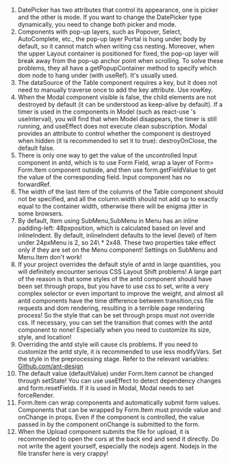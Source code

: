 1. DatePicker has two attributes that control its appearance, one is picker and the other is mode. If you want to change the DatePicker type dynamically, you need to change both picker and mode.
2. Components with pop-up layers, such as Popover, Select, AutoComplete, etc., the pop-up layer Portal is hung under body by default, so it cannot match when writing css nesting. Moreover, when the upper Layout container is positioned for fixed, the pop-up layer will break away from the pop-up anchor point when scrolling. To solve these problems, they all have a getPopupContainer method to specify which dom node to hang under (with useRef). It's usually used.
3. The dataSource of the Table component requires a key, but it does not need to manually traverse once to add the key attribute. Use rowKey.
4. When the Modal component visible is false, the child elements are not destroyed by default (it can be understood as keep-alive by default). If a timer is used in the components in Model (such as react-use 's useInterval), you will find that when Model disappears, the timer is still running, and useEffect does not execute clean subscription. Modal provides an attribute to control whether the component is destroyed when hidden (it is recommended to set it to true): destroyOnClose, the default false.
5. There is only one way to get the value of the uncontrolled Input component in antd, which is to use Form Field, wrap a layer of Form> Form.Item component outside, and then use form.getFieldValue to get the value of the corresponding field. Input component has no forwardRef.
6. The width of the last item of the columns of the Table component should not be specified, and all the column.width should not add up to exactly equal to the container width, otherwise there will be enigma jitter in some browsers.
7. By default, Item using SubMenu,SubMenu in Menu has an inline padding-left: 48pxposition, which is calculated based on level and inlineIndent. By default, inlineIndent defaults to the level (level) of Item under 24pxMenu is 2, so 24\ * 2x48. These two properties take effect only if they are set on the Menu component! Settings on SubMenu and Menu.Item don't work!
8. If your project overrides the default style of antd in large quantities, you will definitely encounter serious CSS Layout Shift problems! A large part of the reason is that some styles of the antd component should have been set through props, but you have to use css to set, write a very complex selector or even important to improve the weight, and almost all antd components have the time difference between transition,css file requests and dom rendering, resulting in a terrible page rendering process! So the style that can be set through props must not override css. If necessary, you can set the transition that comes with the antd component to none! Especially when you need to customize its size, style, and location!
9. Overriding the antd style will cause cls problems. If you need to customize the antd style, it is recommended to use less modifyVars. Set the style in the preprocessing stage. Refer to the relevant variables:
[Github.com/ant-design](https://github.com/ant-design/ant-design/blob/master/components/style/themes/default.less)
10. The default value (defaultValue) under Form.Item cannot be changed through setState! You can use useEffect to detect dependency changes and form.resetFields. If it is used in Modal, Modal needs to set forceRender.
11. Form.Item can wrap components and automatically submit form values. Components that can be wrapped by Form.Item must provide value and onChange in props. Even if the component is controlled, the value passed in by the component onChange is submitted to the form.
12. When the Upload component submits the file for upload, it is recommended to open the cors at the back end and send it directly. Do not write the agent yourself, especially the nodejs agent. Nodejs in the file transfer here is very crappy!